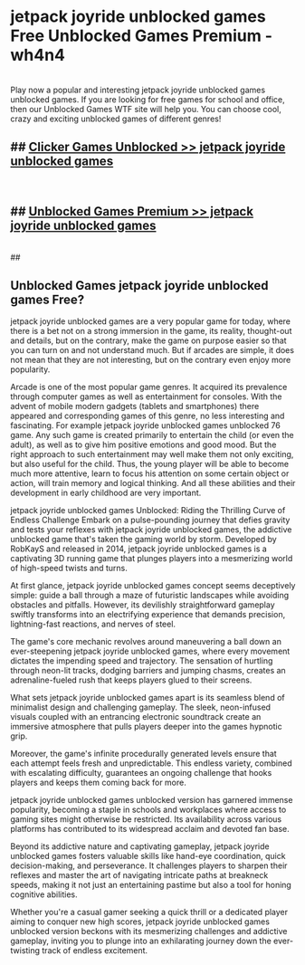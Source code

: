 # jetpack joyride unblocked games  Free Unblocked Games Premium - wh4n4 <br>
<br>
Play now a popular and interesting jetpack joyride unblocked games unblocked games. If you are looking for free games for school and office, then our Unblocked Games WTF site will help you. You can choose cool, crazy and exciting unblocked games of different genres!


## ##  [Clicker Games Unblocked >> jetpack joyride unblocked games](http://freeplayer.one?title=jetpack_joyride_unblocked_games&ref=UGames)
  <br>

##  ## [Unblocked Games Premium >> jetpack joyride unblocked games](http://freeplayer.one?title=jetpack_joyride_unblocked_games&ref=UGames)
  <br>
  ##



## Unblocked Games jetpack joyride unblocked games Free?

jetpack joyride unblocked games are a very popular game for today, where there is a bet not on a strong immersion in the game, its reality, thought-out and details, but on the contrary, make the game on purpose easier so that you can turn on and not understand much. But if arcades are simple, it does not mean that they are not interesting, but on the contrary even enjoy more popularity.

Arcade is one of the most popular game genres. It acquired its prevalence through computer games as well as entertainment for consoles. With the advent of mobile modern gadgets (tablets and smartphones) there appeared and corresponding games of this genre, no less interesting and fascinating. For example jetpack joyride unblocked games unblocked 76 game. Any such game is created primarily to entertain the child (or even the adult), as well as to give him positive emotions and good mood. But the right approach to such entertainment may well make them not only exciting, but also useful for the child. Thus, the young player will be able to become much more attentive, learn to focus his attention on some certain object or action, will train memory and logical thinking. And all these abilities and their development in early childhood are very important.

jetpack joyride unblocked games Unblocked: Riding the Thrilling Curve of Endless Challenge
Embark on a pulse-pounding journey that defies gravity and tests your reflexes with jetpack joyride unblocked games, the addictive unblocked game that's taken the gaming world by storm. Developed by RobKayS and released in 2014, jetpack joyride unblocked games is a captivating 3D running game that plunges players into a mesmerizing world of high-speed twists and turns.

At first glance, jetpack joyride unblocked games concept seems deceptively simple: guide a ball through a maze of futuristic landscapes while avoiding obstacles and pitfalls. However, its devilishly straightforward gameplay swiftly transforms into an electrifying experience that demands precision, lightning-fast reactions, and nerves of steel.

The game's core mechanic revolves around maneuvering a ball down an ever-steepening jetpack joyride unblocked games, where every movement dictates the impending speed and trajectory. The sensation of hurtling through neon-lit tracks, dodging barriers and jumping chasms, creates an adrenaline-fueled rush that keeps players glued to their screens.

What sets jetpack joyride unblocked games apart is its seamless blend of minimalist design and challenging gameplay. The sleek, neon-infused visuals coupled with an entrancing electronic soundtrack create an immersive atmosphere that pulls players deeper into the games hypnotic grip.

Moreover, the game's infinite procedurally generated levels ensure that each attempt feels fresh and unpredictable. This endless variety, combined with escalating difficulty, guarantees an ongoing challenge that hooks players and keeps them coming back for more.

jetpack joyride unblocked games unblocked version has garnered immense popularity, becoming a staple in schools and workplaces where access to gaming sites might otherwise be restricted. Its availability across various platforms has contributed to its widespread acclaim and devoted fan base.

Beyond its addictive nature and captivating gameplay, jetpack joyride unblocked games fosters valuable skills like hand-eye coordination, quick decision-making, and perseverance. It challenges players to sharpen their reflexes and master the art of navigating intricate paths at breakneck speeds, making it not just an entertaining pastime but also a tool for honing cognitive abilities.

Whether you're a casual gamer seeking a quick thrill or a dedicated player aiming to conquer new high scores, jetpack joyride unblocked games unblocked version beckons with its mesmerizing challenges and addictive gameplay, inviting you to plunge into an exhilarating journey down the ever-twisting track of endless excitement.